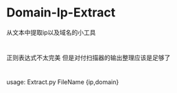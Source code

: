 # Domain-Ip-Extract

从文本中提取ip以及域名的小工具
#
正则表达式不太完美 但是对付扫描器的输出整理应该是足够了
#
usage: Extract.py FileName {ip,domain}
